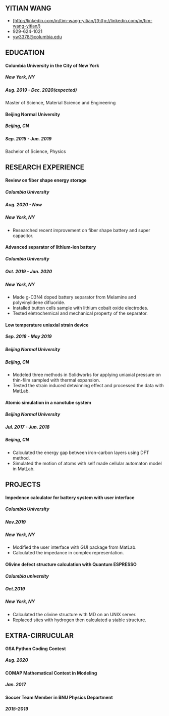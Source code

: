 ## YITIAN WANG
- [http://linkedin.com/in/tim-wang-yitian/](http://linkedin.com/in/tim-wang-yitian/)
- 929-624-1021 
- yw3378@columbia.edu

## EDUCATION
#### Columbia University in the City of New York
##### New York, NY 
##### Aug. 2019 - Dec. 2020(expected)
Master of Science, Material Science and Engineering

#### Beijing Normal University
##### Beijing, CN 
##### Sep. 2015 - Jun. 2019
Bachelor of Science, Physics

## RESEARCH EXPERIENCE
#### Review on fiber shape energy storage
##### Columbia University
##### Aug. 2020 - Now
##### New York, NY
* Researched recent improvement on fiber shape battery and super capacitor.

#### Advanced separator of lithium-ion battery 
##### Columbia University
##### Oct. 2019 - Jan. 2020
##### New York, NY
* Made g-C3N4 doped battery separator from Melamine and polyvinylidene difluoride.
* Installed button cells sample with lithium cobalt oxide electrodes.
* Tested eletrochemical and mechanical property of the separator.

#### Low temperature uniaxial strain device 
##### Sep. 2018 - May 2019
##### Beijing Normal University 
##### Beijing, CN
* Modeled three methods in Solidworks for applying uniaxial pressure on thin-film sampled with thermal expansion.
* Tested the strain induced detwinning effect and processed the data with MatLab.

#### Atomic simulation in a nanotube system 
##### Beijing Normal University 
##### Jul. 2017 - Jun. 2018
##### Beijing, CN
* Calculated the energy gap between iron-carbon layers using DFT method.
* Simulated the motion of atoms with self made cellular automaton model in MatLab.

## PROJECTS

#### Impedence calculator for battery system with user interface 
##### Columbia University 
##### Nov.2019
##### New York, NY
* Modified the user interface with GUI package from MatLab.
* Calculated the impedance in complex representation.

#### Olivine defect structure calculation with Quantum ESPRESSO 
##### Columbia university
##### Oct.2019
##### New York, NY
* Calculated the olivine structure with MD on an UNIX server.
* Replaced sites with hydrogen then calculated a stable structure.

## EXTRA-CIRRUCULAR
#### GSA Python Coding Contest 
##### Aug. 2020
#### COMAP Mathematical Contest in Modeling 
##### Jan. 2017
#### Soccer Team Member in BNU Physics Department
##### 2015-2019

